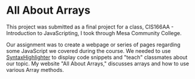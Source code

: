 # All About Arrays

This project was submitted as a final project for a class, CIS166AA - Introduction to JavaScripting, I took through Mesa Community College.

Our assignment was to create a webpage or series of pages regarding some JavaScript we covered during the course. We needed to use [SyntaxHighlighter](http://alexgorbatchev.com/SyntaxHighlighter/) to display code snippets and "teach" classmates about our topic. My website "All About Arrays," discusses arrays and how to use various Array methods.
